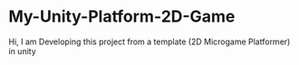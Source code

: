 # My-Unity-Platform-2D-Game
Hi, I am Developing this project from a template (2D Microgame Platformer) in unity
